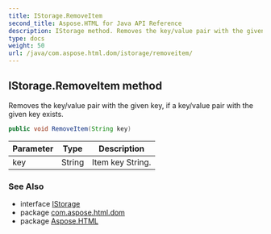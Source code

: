 ```yaml
---
title: IStorage.RemoveItem
second_title: Aspose.HTML for Java API Reference
description: IStorage method. Removes the key/value pair with the given key if a key/value pair with the given key exists
type: docs
weight: 50
url: /java/com.aspose.html.dom/istorage/removeitem/
---
```

## IStorage.RemoveItem method

Removes the key/value pair with the given key, if a key/value pair with the given key exists.

```java
public void RemoveItem(String key)
```

| Parameter | Type | Description |
| --- | --- | --- |
| key | String | Item key String. |

### See Also

* interface [IStorage](../)
* package [com.aspose.html.dom](../../../com.aspose.html.dom/)
* package [Aspose.HTML](../../../)
